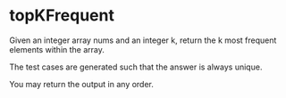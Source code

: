 # topKFrequent
Given an integer array nums and an integer k, return the k most frequent elements within the array.

The test cases are generated such that the answer is always unique.

You may return the output in any order.
